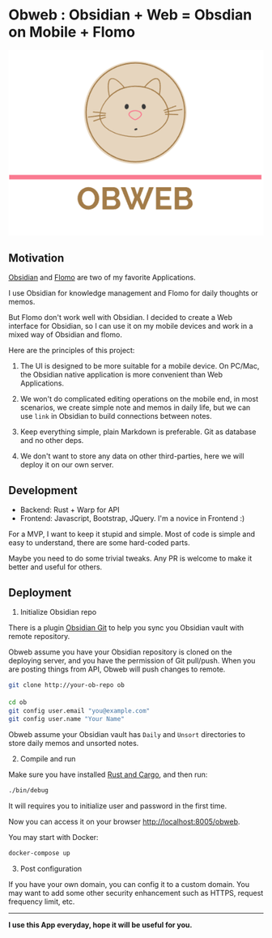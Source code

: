 # Obweb : Obsidian + Web = Obsdian on Mobile + Flomo

<p align="center">
  <img src="front/public/logo.png">
</p>

## Motivation

[Obsidian](https://obsidian.md/) and [Flomo](https://flomoapp.com/) are two of my favorite Applications.

I use Obsidian for knowledge management and Flomo for daily thoughts or memos.

But Flomo don't work well with Obsidian. I decided to create a Web interface for Obsidian, so I can use it on my mobile devices and work in a mixed way of Obsidian and flomo.

Here are the principles of this project:

1. The UI is designed to be more suitable for a mobile device. On PC/Mac, the Obsidian native application is more convenient than Web Applications.

2. We won't do complicated editing operations on the mobile end, in most scenarios, we create simple note and memos in daily life, but we can use `link` in Obsidian to build connections between notes.

3. Keep everything simple, plain Markdown is preferable. Git as database and no other deps.

4. We don't want to store any data on other third-parties, here we will deploy it on our own server.

## Development

+ Backend: Rust + Warp for API
+ Frontend: Javascript, Bootstrap, JQuery. I'm a novice in Frontend :)

For a MVP, I want to keep it stupid and simple. Most of code is simple and easy to understand, there are some hard-coded parts.

Maybe you need to do some trivial tweaks. Any PR is welcome to make it better and useful for others.

## Deployment

1. Initialize Obsidian repo

There is a plugin [Obsidian Git](https://github.com/denolehov/obsidian-git) to help you sync you Obsidian vault with remote repository.

Obweb assume you have your Obsidian repository is cloned on the deploying server, and you have the permission of Git pull/push. When you are posting things from API, Obweb will push changes to remote.

```bash
git clone http://your-ob-repo ob

cd ob
git config user.email "you@example.com"
git config user.name "Your Name"
```
Obweb assume your Obsidian vault has `Daily` and `Unsort` directories to store daily memos and unsorted notes.

2. Compile and run

Make sure you have installed [Rust and Cargo](http://rust-lang.org), and then run:

```bash
./bin/debug
```
It will requires you to initialize user and password in the first time.

Now you can access it on your browser [http://localhost:8005/obweb](http://localhost:8005/obweb/).

You may start with Docker:

```bash
docker-compose up
```

3. Post configuration

If you have your own domain, you can config it to a custom domain. You may want to add some other security enhancement such as HTTPS, request frequency limit, etc.

----

**I use this App everyday, hope it will be useful for you.**

